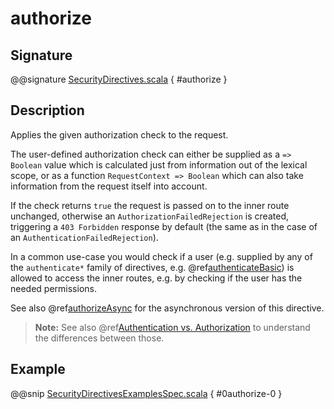 <a id="authorize"></a>
# authorize

## Signature

@@signature [SecurityDirectives.scala](../../../../../../../../../akka-http/src/main/scala/akka/http/scaladsl/server/directives/SecurityDirectives.scala) { #authorize }

## Description

Applies the given authorization check to the request.

The user-defined authorization check can either be supplied as a `=> Boolean` value which is calculated
just from information out of the lexical scope, or as a function `RequestContext => Boolean` which can also
take information from the request itself into account.

If the check returns `true` the request is passed on to the inner route unchanged, otherwise an
`AuthorizationFailedRejection` is created, triggering a `403 Forbidden` response by default
(the same as in the case of an `AuthenticationFailedRejection`).

In a common use-case you would check if a user (e.g. supplied by any of the `authenticate*` family of directives,
e.g. @ref[authenticateBasic](authenticateBasic.md#authenticatebasic)) is allowed to access the inner routes, e.g. by checking if the user has the needed permissions.

See also @ref[authorizeAsync](authorizeAsync.md#authorizeasync) for the asynchronous version of this directive.

> **Note:**
See also @ref[Authentication vs. Authorization](index.md#authentication-vs-authorization-scala) to understand the differences between those.

## Example

@@snip [SecurityDirectivesExamplesSpec.scala](../../../../../../../test/scala/docs/http/scaladsl/server/directives/SecurityDirectivesExamplesSpec.scala) { #0authorize-0 }